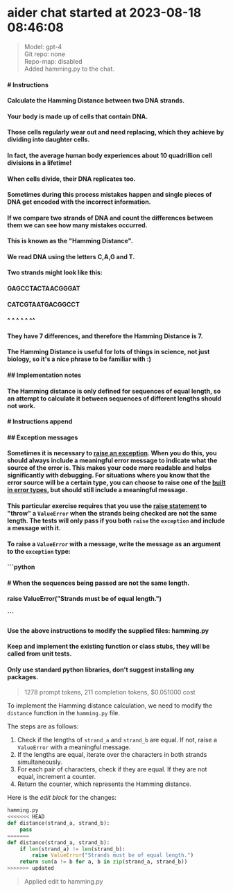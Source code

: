 
# aider chat started at 2023-08-18 08:46:08

> Model: gpt-4  
> Git repo: none  
> Repo-map: disabled  
> Added hamming.py to the chat.  

#### # Instructions  
####   
#### Calculate the Hamming Distance between two DNA strands.  
####   
#### Your body is made up of cells that contain DNA.  
#### Those cells regularly wear out and need replacing, which they achieve by dividing into daughter cells.  
#### In fact, the average human body experiences about 10 quadrillion cell divisions in a lifetime!  
####   
#### When cells divide, their DNA replicates too.  
#### Sometimes during this process mistakes happen and single pieces of DNA get encoded with the incorrect information.  
#### If we compare two strands of DNA and count the differences between them we can see how many mistakes occurred.  
#### This is known as the "Hamming Distance".  
####   
#### We read DNA using the letters C,A,G and T.  
#### Two strands might look like this:  
####   
####     GAGCCTACTAACGGGAT  
####     CATCGTAATGACGGCCT  
####     ^ ^ ^  ^ ^    ^^  
####   
#### They have 7 differences, and therefore the Hamming Distance is 7.  
####   
#### The Hamming Distance is useful for lots of things in science, not just biology, so it's a nice phrase to be familiar with :)  
####   
#### ## Implementation notes  
####   
#### The Hamming distance is only defined for sequences of equal length, so an attempt to calculate it between sequences of different lengths should not work.  
#### # Instructions append  
####   
#### ## Exception messages  
####   
#### Sometimes it is necessary to [raise an exception](https://docs.python.org/3/tutorial/errors.html#raising-exceptions). When you do this, you should always include a **meaningful error message** to indicate what the source of the error is. This makes your code more readable and helps significantly with debugging. For situations where you know that the error source will be a certain type, you can choose to raise one of the [built in error types](https://docs.python.org/3/library/exceptions.html#base-classes), but should still include a meaningful message.  
####   
#### This particular exercise requires that you use the [raise statement](https://docs.python.org/3/reference/simple_stmts.html#the-raise-statement) to "throw" a `ValueError` when the strands being checked are not the same length. The tests will only pass if you both `raise` the `exception` and include a message with it.  
####   
#### To raise a `ValueError` with a message, write the message as an argument to the `exception` type:  
####   
#### ```python  
#### # When the sequences being passed are not the same length.  
#### raise ValueError("Strands must be of equal length.")  
#### ```  
####   
#### ####  
####   
#### Use the above instructions to modify the supplied files: hamming.py  
#### Keep and implement the existing function or class stubs, they will be called from unit tests.  
#### Only use standard python libraries, don't suggest installing any packages.  
> 1278 prompt tokens, 211 completion tokens, $0.051000 cost  

To implement the Hamming distance calculation, we need to modify the `distance` function in the `hamming.py` file. 

The steps are as follows:

1. Check if the lengths of `strand_a` and `strand_b` are equal. If not, raise a `ValueError` with a meaningful message.
2. If the lengths are equal, iterate over the characters in both strands simultaneously.
3. For each pair of characters, check if they are equal. If they are not equal, increment a counter.
4. Return the counter, which represents the Hamming distance.

Here is the *edit block* for the changes:

```python
hamming.py
<<<<<<< HEAD
def distance(strand_a, strand_b):
    pass
=======
def distance(strand_a, strand_b):
    if len(strand_a) != len(strand_b):
        raise ValueError("Strands must be of equal length.")
    return sum(a != b for a, b in zip(strand_a, strand_b))
>>>>>>> updated
```

> Applied edit to hamming.py  
